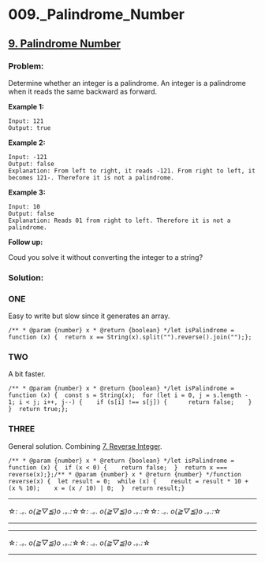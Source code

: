 # 009.\_Palindrome_Number

## [9. Palindrome Number](https://leetcode.com/problems/palindrome-number/description/)

### Problem:

Determine whether an integer is a palindrome. An integer is a palindrome when it reads the same backward as forward.

**Example 1:**

```
Input: 121
Output: true
```

**Example 2:**

```
Input: -121
Output: false
Explanation: From left to right, it reads -121. From right to left, it becomes 121-. Therefore it is not a palindrome.
```

**Example 3:**

```
Input: 10
Output: false
Explanation: Reads 01 from right to left. Therefore it is not a palindrome.
```

**Follow up:**

Coud you solve it without converting the integer to a string?

### Solution:

### ONE

Easy to write but slow since it generates an array.

```
/** * @param {number} x * @return {boolean} */let isPalindrome = function (x) {  return x == String(x).split("").reverse().join("");};
```

### TWO

A bit faster.

```
/** * @param {number} x * @return {boolean} */let isPalindrome = function (x) {  const s = String(x);  for (let i = 0, j = s.length - 1; i < j; i++, j--) {    if (s[i] !== s[j]) {      return false;    }  }  return true;};
```

### THREE

General solution. Combining [7. Reverse Integer](./007.%20Reverse%20Integer.md).

```
/** * @param {number} x * @return {boolean} */let isPalindrome = function (x) {  if (x < 0) {    return false;  }  return x === reverse(x);};/** * @param {number} x * @return {number} */function reverse(x) {  let result = 0;  while (x) {    result = result * 10 + (x % 10);    x = (x / 10) | 0;  }  return result;}
```

---

☆*: .｡. o(≧▽≦)o .｡.:*☆☆*: .｡. o(≧▽≦)o .｡.:*☆☆*: .｡. o(≧▽≦)o .｡.:*☆

---

---

☆*: .｡. o(≧▽≦)o .｡.:*☆☆*: .｡. o(≧▽≦)o .｡.:*☆

---

